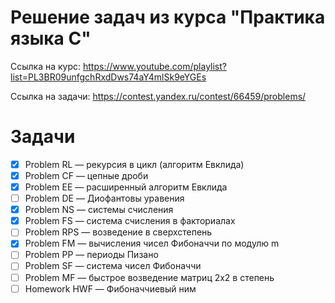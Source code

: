 # Решение задач из курса "Практика языка C"

Ссылка на курс: https://www.youtube.com/playlist?list=PL3BR09unfgchRxdDws74aY4mlSk9eYGEs

Ссылка на задачи: https://contest.yandex.ru/contest/66459/problems/

# Задачи
- [x] Problem RL — рекурсия в цикл (алгоритм Евклида)
- [x] Problem CF — цепные дроби
- [x] Problem EE — расширенный алгоритм Евклида
- [ ] Problem DE — Диофантовы уравения
- [x] Problem NS — системы счисления
- [x] Problem FS — система счисления в факториалах
- [ ] Problem RPS — возведение в сверхстепень
- [x] Problem FM — вычисления чисел Фибоначчи по модулю m
- [ ] Problem PP — периоды Пизано
- [ ] Problem SF — система чисел Фибоначчи
- [ ] Problem MF — быстрое возведение матриц 2x2 в степень
- [ ] Homework HWF — Фибоначчиевый ним
